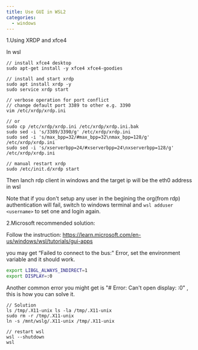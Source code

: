 ```yaml
---
title: Use GUI in WSL2
categories:
  - windows
---
```

1.Using XRDP and xfce4

In wsl
```shell
// install xfce4 desktop
sudo apt-get install -y xfce4 xfce4-goodies

// install and start xrdp
sudo apt install xrdp -y
sudo service xrdp start

// verbose operation for port conflict
// change default port 3389 to other e.g. 3390
vim /etc/xrdp/xrdp.ini

// or
sudo cp /etc/xrdp/xrdp.ini /etc/xrdp/xrdp.ini.bak  
sudo sed -i 's/3389/3390/g' /etc/xrdp/xrdp.ini  
sudo sed -i 's/max_bpp=32/#max_bpp=32\nmax_bpp=128/g' /etc/xrdp/xrdp.ini  
sudo sed -i 's/xserverbpp=24/#xserverbpp=24\nxserverbpp=128/g' /etc/xrdp/xrdp.ini

// manual restart xrdp
sudo /etc/init.d/xrdp start
```


Then lanch rdp client in windows and the target ip will be the eth0 address in wsl

Note that if you don't setup any user in the begining the org(from rdp) authentication will fail,
switch to windows terminal and  `wsl adduser <username>`  to set one and login again.


2.Microsoft recommended solution:

Follow the instruction:
https://learn.microsoft.com/en-us/windows/wsl/tutorials/gui-apps

you may get  “Failed to connect to the bus:"  Error, set the environment variable and it should work.

```bash
export LIBGL_ALWAYS_INDIRECT=1
export DISPLAY=:0
```

Another common error you might get is "# Error: Can't open display: :0" , this is how you can solve it.

```shell
// Solution 
ls /tmp/.X11-unix ls -la /tmp/.X11-unix 
sudo rm -r /tmp/.X11-unix 
ln -s /mnt/wslg/.X11-unix /tmp/.X11-unix

// restart wsl
wsl --shutdown
wsl
```